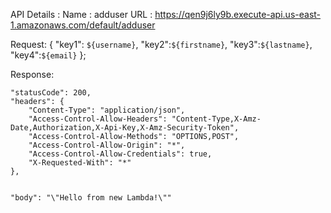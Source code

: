 API Details : 
Name : adduser
URL : https://qen9j6ly9b.execute-api.us-east-1.amazonaws.com/default/adduser

Request:  { "key1": `${username}`,
      "key2":`${firstname}`,
      "key3":`${lastname}`,
      "key4":`${email}` };
      
Response: 




    
    "statusCode": 200,
    "headers": {
        "Content-Type": "application/json",
        "Access-Control-Allow-Headers": "Content-Type,X-Amz-Date,Authorization,X-Api-Key,X-Amz-Security-Token",
        "Access-Control-Allow-Methods": "OPTIONS,POST",
        "Access-Control-Allow-Origin": "*",
        "Access-Control-Allow-Credentials": true,
        "X-Requested-With": "*"
    },
    
    
    "body": "\"Hello from new Lambda!\""
    
    

      
     
